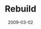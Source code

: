 ---
layout: music 
title: "Rebuild"
date: 2009-03-02 
description: "Music from the \"Reset\" series."
sc-permalink-url: "http://soundcloud.com/crdschurch/rebuild"
audio: "http://s3.amazonaws.com/crossroads-media/music/audio/Rebuild.mp3"
audio-duration: "03:41"
src: "http://s3.amazonaws.com/crossroads-media/images/RESET_190x110.gif"
---